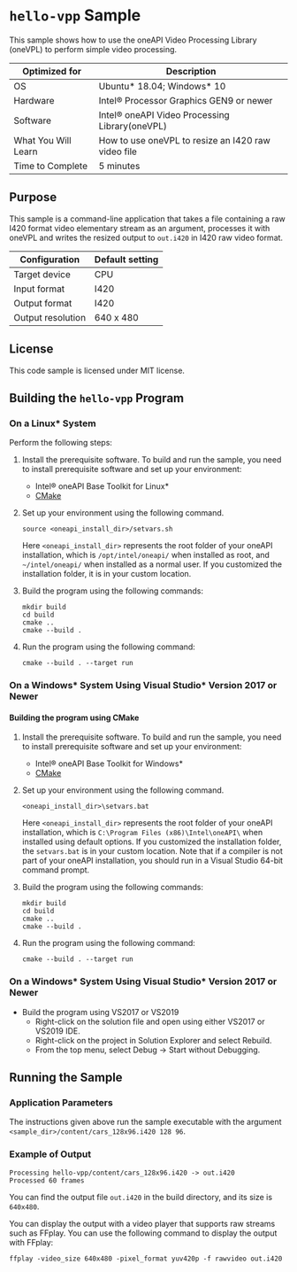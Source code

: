 # `hello-vpp` Sample

This sample shows how to use the oneAPI Video Processing Library (oneVPL) to
perform simple video processing.

| Optimized for       | Description
|-------------------- | ----------------------------------------
| OS                  | Ubuntu* 18.04; Windows* 10
| Hardware            | Intel® Processor Graphics GEN9 or newer
| Software            | Intel® oneAPI Video Processing Library(oneVPL)
| What You Will Learn | How to use oneVPL to resize an I420 raw video file
| Time to Complete    | 5 minutes

## Purpose

This sample is a command-line application that takes a file containing a raw
I420 format video elementary stream as an argument, processes it with oneVPL and
writes the resized output to `out.i420` in I420 raw video format.


| Configuration     | Default setting
| ----------------- | ----------------------------------
| Target device     | CPU
| Input format      | I420
| Output format     | I420
| Output resolution | 640 x 480

## License

This code sample is licensed under MIT license.


## Building the `hello-vpp` Program

### On a Linux* System

Perform the following steps:

1. Install the prerequisite software. To build and run the sample, you need to
   install prerequisite software and set up your environment:

   - Intel® oneAPI Base Toolkit for Linux*
   - [CMake](https://cmake.org)

2. Set up your environment using the following command.
   ```
   source <oneapi_install_dir>/setvars.sh
   ```
   Here `<oneapi_install_dir>` represents the root folder of your oneAPI
   installation, which is `/opt/intel/oneapi/` when installed as root, and
   `~/intel/oneapi/` when installed as a normal user.  If you customized the
   installation folder, it is in your custom location.

3. Build the program using the following commands:
   ```
   mkdir build
   cd build
   cmake ..
   cmake --build .
   ```

4. Run the program using the following command:
   ```
   cmake --build . --target run
   ```


### On a Windows* System Using Visual Studio* Version 2017 or Newer

#### Building the program using CMake

1. Install the prerequisite software. To build and run the sample, you need to
   install prerequisite software and set up your environment:

   - Intel® oneAPI Base Toolkit for Windows*
   - [CMake](https://cmake.org)

2. Set up your environment using the following command.
   ```
   <oneapi_install_dir>\setvars.bat
   ```
   Here `<oneapi_install_dir>` represents the root folder of your oneAPI
   installation, which is `C:\Program Files (x86)\Intel\oneAPI\`
   when installed using default options. If you customized the installation
   folder, the `setvars.bat` is in your custom location.  Note that if a
   compiler is not part of your oneAPI installation, you should run in a Visual
   Studio 64-bit command prompt.

3. Build the program using the following commands:
   ```
   mkdir build
   cd build
   cmake ..
   cmake --build .
   ```

4. Run the program using the following command:
   ```
   cmake --build . --target run
   ```


### On a Windows* System Using Visual Studio* Version 2017 or Newer
- Build the program using VS2017 or VS2019
    - Right-click on the solution file and open using either VS2017 or VS2019 IDE.
    - Right-click on the project in Solution Explorer and select Rebuild.
    - From the top menu, select Debug -> Start without Debugging.

## Running the Sample

### Application Parameters

The instructions given above run the sample executable with the argument
`<sample_dir>/content/cars_128x96.i420 128 96`.


### Example of Output

```
Processing hello-vpp/content/cars_128x96.i420 -> out.i420
Processed 60 frames

```

You can find the output file `out.i420` in the build directory, and its size is `640x480`.

You can display the output with a video player that supports raw streams such as
FFplay. You can use the following command to display the output with FFplay:

```
ffplay -video_size 640x480 -pixel_format yuv420p -f rawvideo out.i420
```
